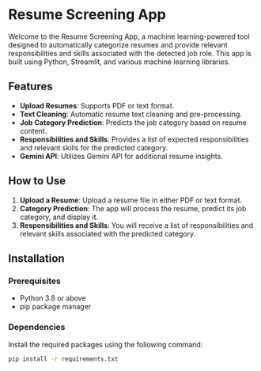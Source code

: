 # Resume Screening App

Welcome to the Resume Screening App, a machine learning-powered tool designed to automatically categorize resumes and provide relevant responsibilities and skills associated with the detected job role. This app is built using Python, Streamlit, and various machine learning libraries.

## Features
- **Upload Resumes**: Supports PDF or text format.
- **Text Cleaning**: Automatic resume text cleaning and pre-processing.
- **Job Category Prediction**: Predicts the job category based on resume content.
- **Responsibilities and Skills**: Provides a list of expected responsibilities and relevant skills for the predicted category.
- **Gemini API**: Utilizes Gemini API for additional resume insights.

## How to Use
1. **Upload a Resume**: Upload a resume file in either PDF or text format.
2. **Category Prediction**: The app will process the resume, predict its job category, and display it.
3. **Responsibilities and Skills**: You will receive a list of responsibilities and relevant skills associated with the predicted category.

## Installation

### Prerequisites
- Python 3.8 or above
- pip package manager

### Dependencies
Install the required packages using the following command:

```bash
pip install -r requirements.txt
